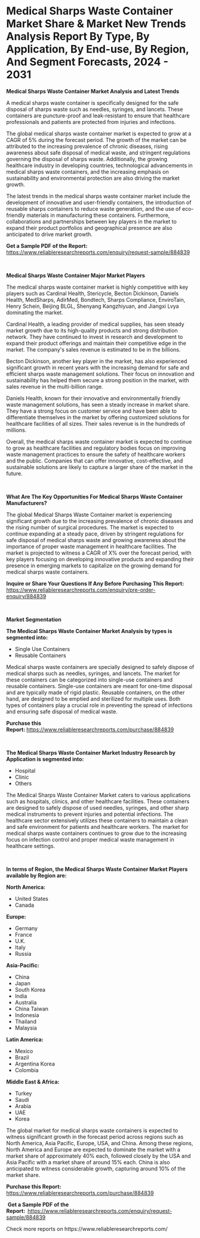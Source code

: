 <p><h1>Medical Sharps Waste Container Market Share & Market New Trends Analysis Report By Type, By Application, By End-use, By Region, And Segment Forecasts, 2024 - 2031</h1></p><p><strong>Medical Sharps Waste Container Market Analysis and Latest Trends</strong></p>
<p><p>A medical sharps waste container is specifically designed for the safe disposal of sharps waste such as needles, syringes, and lancets. These containers are puncture-proof and leak-resistant to ensure that healthcare professionals and patients are protected from injuries and infections.</p><p>The global medical sharps waste container market is expected to grow at a CAGR of 5% during the forecast period. The growth of the market can be attributed to the increasing prevalence of chronic diseases, rising awareness about safe disposal of medical waste, and stringent regulations governing the disposal of sharps waste. Additionally, the growing healthcare industry in developing countries, technological advancements in medical sharps waste containers, and the increasing emphasis on sustainability and environmental protection are also driving the market growth.</p><p>The latest trends in the medical sharps waste container market include the development of innovative and user-friendly containers, the introduction of reusable sharps containers to reduce waste generation, and the use of eco-friendly materials in manufacturing these containers. Furthermore, collaborations and partnerships between key players in the market to expand their product portfolios and geographical presence are also anticipated to drive market growth.</p></p>
<p><strong>Get a Sample PDF of the Report:&nbsp;</strong> <a href="https://www.reliableresearchreports.com/enquiry/request-sample/884839">https://www.reliableresearchreports.com/enquiry/request-sample/884839</a></p>
<p>&nbsp;</p>
<p><strong>Medical Sharps Waste Container Major Market Players</strong></p>
<p><p>The medical sharps waste container market is highly competitive with key players such as Cardinal Health, Stericycle, Becton Dickinson, Daniels Health, MedSharps, AdirMed, Bondtech, Sharps Compliance, EnviroTain, Henry Schein, Beijing BLGL, Shenyang Kangzhiyuan, and Jiangxi Lvya dominating the market.</p><p>Cardinal Health, a leading provider of medical supplies, has seen steady market growth due to its high-quality products and strong distribution network. They have continued to invest in research and development to expand their product offerings and maintain their competitive edge in the market. The company's sales revenue is estimated to be in the billions.</p><p>Becton Dickinson, another key player in the market, has also experienced significant growth in recent years with the increasing demand for safe and efficient sharps waste management solutions. Their focus on innovation and sustainability has helped them secure a strong position in the market, with sales revenue in the multi-billion range.</p><p>Daniels Health, known for their innovative and environmentally friendly waste management solutions, has seen a steady increase in market share. They have a strong focus on customer service and have been able to differentiate themselves in the market by offering customized solutions for healthcare facilities of all sizes. Their sales revenue is in the hundreds of millions.</p><p>Overall, the medical sharps waste container market is expected to continue to grow as healthcare facilities and regulatory bodies focus on improving waste management practices to ensure the safety of healthcare workers and the public. Companies that can offer innovative, cost-effective, and sustainable solutions are likely to capture a larger share of the market in the future.</p></p>
<p>&nbsp;</p>
<p><strong>What Are The Key Opportunities For Medical Sharps Waste Container Manufacturers?</strong></p>
<p><p>The global Medical Sharps Waste Container market is experiencing significant growth due to the increasing prevalence of chronic diseases and the rising number of surgical procedures. The market is expected to continue expanding at a steady pace, driven by stringent regulations for safe disposal of medical sharps waste and growing awareness about the importance of proper waste management in healthcare facilities. The market is projected to witness a CAGR of X% over the forecast period, with key players focusing on developing innovative products and expanding their presence in emerging markets to capitalize on the growing demand for medical sharps waste containers.</p></p>
<p><strong>Inquire or Share Your Questions If Any Before Purchasing This Report:</strong> <a href="https://www.reliableresearchreports.com/enquiry/pre-order-enquiry/884839">https://www.reliableresearchreports.com/enquiry/pre-order-enquiry/884839</a></p>
<p>&nbsp;</p>
<p><strong>Market Segmentation</strong></p>
<p><strong>The Medical Sharps Waste Container Market Analysis by types is segmented into:</strong></p>
<p><ul><li>Single Use Containers</li><li>Reusable Containers</li></ul></p>
<p><p>Medical sharps waste containers are specially designed to safely dispose of medical sharps such as needles, syringes, and lancets. The market for these containers can be categorized into single-use containers and reusable containers. Single-use containers are meant for one-time disposal and are typically made of rigid plastic. Reusable containers, on the other hand, are designed to be emptied and sterilized for multiple uses. Both types of containers play a crucial role in preventing the spread of infections and ensuring safe disposal of medical waste.</p></p>
<p><strong>Purchase this Report:&nbsp;</strong><a href="https://www.reliableresearchreports.com/purchase/884839">https://www.reliableresearchreports.com/purchase/884839</a></p>
<p>&nbsp;</p>
<p><strong>The Medical Sharps Waste Container Market Industry Research by Application is segmented into:</strong></p>
<p><ul><li>Hospital</li><li>Clinic</li><li>Others</li></ul></p>
<p><p>The Medical Sharps Waste Container Market caters to various applications such as hospitals, clinics, and other healthcare facilities. These containers are designed to safely dispose of used needles, syringes, and other sharp medical instruments to prevent injuries and potential infections. The healthcare sector extensively utilizes these containers to maintain a clean and safe environment for patients and healthcare workers. The market for medical sharps waste containers continues to grow due to the increasing focus on infection control and proper medical waste management in healthcare settings.</p></p>
<p>&nbsp;</p>
<p><strong>In terms of Region, the Medical Sharps Waste Container Market Players available by Region are:</strong></p>
<p>
    <p> <strong> North America: </strong>
        <ul>
            <li>United States</li>
            <li>Canada</li>
        </ul>
        </p> 
    <p> <strong> Europe: </strong>
        <ul>
            <li>Germany</li>
            <li>France</li>
            <li>U.K.</li>
            <li>Italy</li>
            <li>Russia</li>
        </ul>
        </p> 
    <p> <strong> Asia-Pacific: </strong>
        <ul>
            <li>China</li>
            <li>Japan</li>
            <li>South Korea</li>
            <li>India</li>
            <li>Australia</li>
            <li>China Taiwan</li>
            <li>Indonesia</li>
            <li>Thailand</li>
            <li>Malaysia</li>
        </ul>
        </p> 
    <p> <strong> Latin America: </strong>
        <ul>
            <li>Mexico</li>
            <li>Brazil</li>
            <li>Argentina Korea</li>
            <li>Colombia</li>
        </ul>
        </p> 
    <p> <strong> Middle East & Africa: </strong>
        <ul>
            <li>Turkey</li>
            <li>Saudi</li>
            <li>Arabia</li>
            <li>UAE</li>
            <li>Korea</li>
        </ul>
    </p>
    </p>
<p><p>The global market for medical sharps waste containers is expected to witness significant growth in the forecast period across regions such as North America, Asia Pacific, Europe, USA, and China. Among these regions, North America and Europe are expected to dominate the market with a market share of approximately 40% each, followed closely by the USA and Asia Pacific with a market share of around 15% each. China is also anticipated to witness considerable growth, capturing around 10% of the market share.</p></p>
<p><strong>Purchase this Report: </strong><a href="https://www.reliableresearchreports.com/purchase/884839">https://www.reliableresearchreports.com/purchase/884839</a></p>
<p>&nbsp;<strong>Get a Sample PDF of the Report:&nbsp;&nbsp;</strong><a href="https://www.reliableresearchreports.com/enquiry/request-sample/884839">https://www.reliableresearchreports.com/enquiry/request-sample/884839</a></p>
<p><strong></strong></p>
<p>Check more reports on https://www.reliableresearchreports.com/</p>